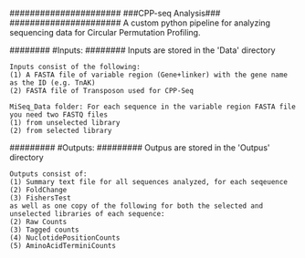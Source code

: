 ######################
###CPP-seq Analysis###
######################
A custom python pipeline for analyzing sequencing data for Circular Permutation Profiling. 

########
#Inputs:
########
    Inputs are stored in the 'Data' directory 
    
    Inputs consist of the following:
    (1) A FASTA file of variable region (Gene+linker) with the gene name as the ID (e.g. TnAK)
    (2) FASTA file of Transposon used for CPP-Seq
    
    MiSeq_Data folder: For each sequence in the variable region FASTA file you need two FASTQ files 
    (1) from unselected library
    (2) from selected library 

#########
#Outputs:
#########
    Outpus are stored in the 'Outpus' directory
    
    Outputs consist of:
    (1) Summary text file for all sequences analyzed, for each seqeuence 
    (2) FoldChange
    (3) FishersTest 
    as well as one copy of the following for both the selected and unselected libraries of each sequence:
    (2) Raw Counts
    (3) Tagged counts
    (4) NuclotidePositionCounts
    (5) AminoAcidTerminiCounts 
